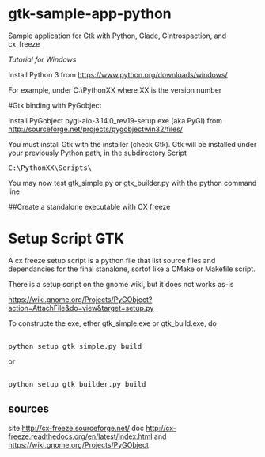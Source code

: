 # gtk-sample-app-python
Sample application for Gtk with Python, Glade, GIntrospaction, and cx_freeze

<i>Tutorial for Windows</i>

Install Python 3 from https://www.python.org/downloads/windows/

For example, under  C:\PythonXX where XX is the version number

#Gtk binding with PyGobject

Install PyGobject pygi-aio-3.14.0_rev19-setup.exe (aka PyGI)
from http://sourceforge.net/projects/pygobjectwin32/files/

You must install Gtk with the installer (check Gtk).
Gtk will be installed under your previously Python path, in the subdirectory Script

<pre>
C:\PythonXX\Scripts\
</pre>

You may now test gtk_simple.py or gtk_builder.py with the python command line

##Create a standalone executable with CX freeze

# Setup Script GTK

A cx freeze setup script is a python file that list source files and
dependancies for the final stanalone, sortof like a CMake or Makefile script. 

There is a setup script on the gnome wiki, but it does not works as-is

https://wiki.gnome.org/Projects/PyGObject?action=AttachFile&do=view&target=setup.py

To constructe the exe, ether gtk_simple.exe or gtk_build.exe, do

<pre> 
python setup_gtk_simple.py build
</pre>

or

<pre> 
python setup_gtk_builder.py build
</pre>

## sources
site http://cx-freeze.sourceforge.net/
doc  http://cx-freeze.readthedocs.org/en/latest/index.html
and  https://wiki.gnome.org/Projects/PyGObject